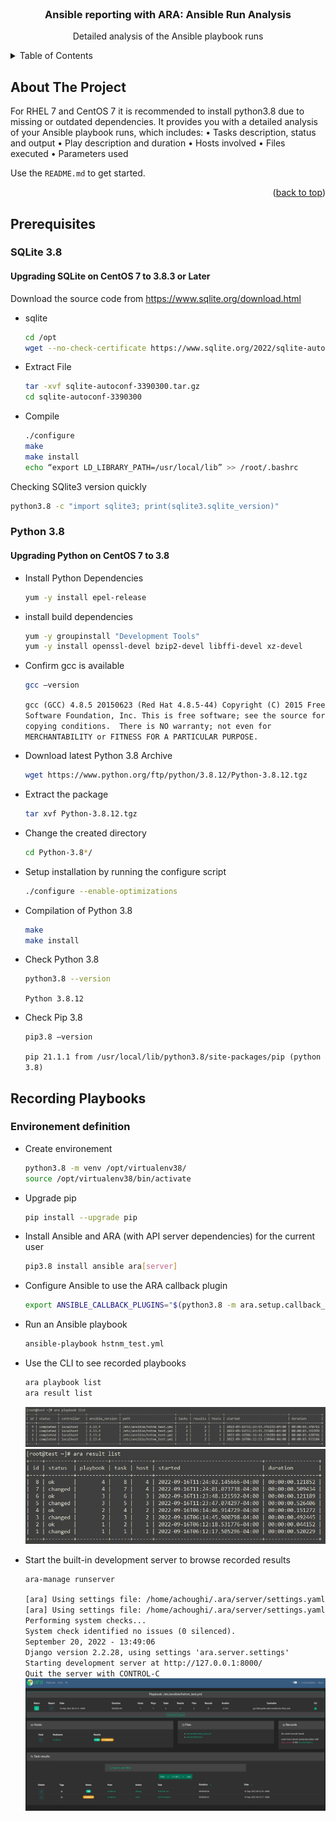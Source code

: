 <!-- PROJECT LOGO -->
<br />
<div align="center">
  <h3 align="center">Ansible reporting with ARA: Ansible Run Analysis</h3>
  <p align="center">
    Detailed analysis of the Ansible playbook runs
</div>

<!-- TABLE OF CONTENTS -->
<details>
  <summary>Table of Contents</summary>
  <ol>
    <li>
      <a href="#about-the-project">About The Project</a>
    </li>
    <li>
      <a href="#prerequisites">Prerequisites</a>
      <ul>
        <li><a href="#sqlite">SQLite 3.8</a></li>
        <li><a href="#python">Python 3.8</a></li>
      </ul>
    </li>
    <li><a href="#recording_playbooks">Recording playbooks</a></li>
  </ol>
</details>

## About The Project

For RHEL 7 and CentOS 7 it is recommended to install python3.8 due to missing or outdated dependencies. 
It provides you with a detailed analysis of your Ansible playbook runs, which includes:
•	Tasks description, status and output
•	Play description and duration
•	Hosts involved
•	Files executed
•	Parameters used

Use the `README.md` to get started.

<p align="right">(<a href="#readme-top">back to top</a>)</p>

## Prerequisites

### SQLite 3.8

#### Upgrading SQLite on CentOS 7 to 3.8.3 or Later
Download the source code from https://www.sqlite.org/download.html
* sqlite
  ```sh
  cd /opt
  wget --no-check-certificate https://www.sqlite.org/2022/sqlite-autoconf-3390300.tar.gz
  ```
* Extract File
   ```sh
  tar -xvf sqlite-autoconf-3390300.tar.gz
  cd sqlite-autoconf-3390300
  ```
 * Compile
    ```sh
   ./configure
   make
   make install
   echo “export LD_LIBRARY_PATH=/usr/local/lib” >> /root/.bashrc
   ```
 Checking SQlite3 version quickly
   ```sh
  python3.8 -c "import sqlite3; print(sqlite3.sqlite_version)"
  ```
### Python 3.8
  #### Upgrading Python on CentOS 7 to 3.8
  * Install Python Dependencies
    ```sh
    yum -y install epel-release
    ```
  * install build dependencies
     ```sh
    yum -y groupinstall "Development Tools"
    yum -y install openssl-devel bzip2-devel libffi-devel xz-devel
    ```
  * Confirm gcc is available
      ```sh
    gcc –version
    ```
    `gcc (GCC) 4.8.5 20150623 (Red Hat 4.8.5-44)
    Copyright (C) 2015 Free Software Foundation, Inc.
    This is free software; see the source for copying conditions.  There is NO
    warranty; not even for MERCHANTABILITY or FITNESS FOR A PARTICULAR PURPOSE.`

  * Download latest Python 3.8 Archive
      ```sh
    wget https://www.python.org/ftp/python/3.8.12/Python-3.8.12.tgz
    ```
  * Extract the package
      ```sh
    tar xvf Python-3.8.12.tgz
    ```
  * Change the created directory
      ```sh
    cd Python-3.8*/
    ```
  * Setup installation by running the configure script
      ```sh
    ./configure --enable-optimizations
    ```
  * Compilation of Python 3.8
      ```sh
    make
    make install
    ```
  * Check Python 3.8
      ```sh
    python3.8 --version
    ```
    `Python 3.8.12`
    
   * Check Pip 3.8
      ```sh
     pip3.8 –version
     ```
     `pip 21.1.1 from /usr/local/lib/python3.8/site-packages/pip (python 3.8)`
    
  ## Recording Playbooks
  ### Environement definition
  * Create environement
       ```sh
     python3.8 -m venv /opt/virtualenv38/
     source /opt/virtualenv38/bin/activate
     ```
   * Upgrade pip
      ```sh
     pip install --upgrade pip
     ```
   * Install Ansible and ARA (with API server dependencies) for the current user
       ```sh
     pip3.8 install ansible ara[server]
     ```
   * Configure Ansible to use the ARA callback plugin
       ```sh
     export ANSIBLE_CALLBACK_PLUGINS="$(python3.8 -m ara.setup.callback_plugins)"
     ```
   * Run an Ansible playbook
       ```sh
     ansible-playbook hstnm_test.yml
     ```
   * Use the CLI to see recorded playbooks
       ```sh
     ara playbook list
     ara result list
     ```
     <img src="images/ara_playbook_list.JPG">
     <img src="images/ara_result_list.JPG">
   * Start the built-in development server to browse recorded results
       ```sh
     ara-manage runserver
     ```
   
     `[ara] Using settings file: /home/achoughi/.ara/server/settings.yaml`<br/>
     `[ara] Using settings file: /home/achoughi/.ara/server/settings.yaml`<br/>
      `Performing system checks...`<br/>
      `System check identified no issues (0 silenced).`<br/>
      `September 20, 2022 - 13:49:06`<br/>
      `Django version 2.2.28, using settings 'ara.server.settings'`<br/>
      `Starting development server at http://127.0.0.1:8000/`<br/>
      `Quit the server with CONTROL-C`<br/>
      <img src="images/ara_capture.JPG">
